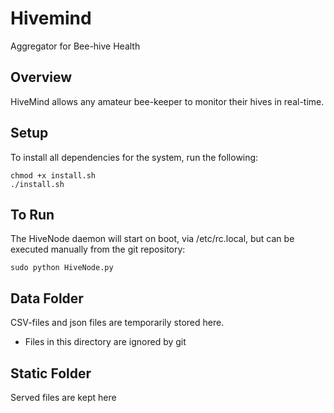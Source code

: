 # Hivemind
Aggregator for Bee-hive Health

## Overview
HiveMind allows any amateur bee-keeper to monitor their hives in real-time.

## Setup
To install all dependencies for the system, run the following:

    chmod +x install.sh
    ./install.sh
    
## To Run
The HiveNode daemon will start on boot, via /etc/rc.local, but can be executed
manually from the git repository:

    sudo python HiveNode.py

## Data Folder
CSV-files and json files are temporarily stored here.
* Files in this directory are ignored by git

## Static Folder
Served files are kept here
    

